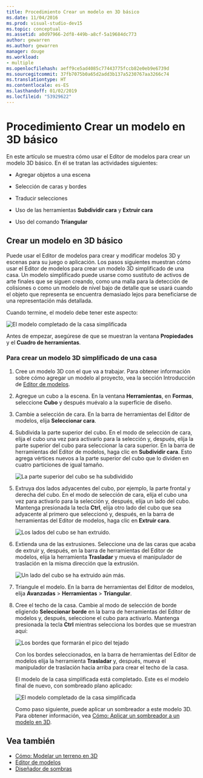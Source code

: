 ```yaml
---
title: Procedimiento Crear un modelo en 3D básico
ms.date: 11/04/2016
ms.prod: visual-studio-dev15
ms.topic: conceptual
ms.assetid: a0d97966-2df8-449b-a8cf-5a19684dc773
author: gewarren
ms.author: gewarren
manager: douge
ms.workload:
- multiple
ms.openlocfilehash: aeff9ce5ad4085c77443775fccb82e0eb9e6739d
ms.sourcegitcommit: 37fb7075b0a65d2add3b137a5230767aa3266c74
ms.translationtype: HT
ms.contentlocale: es-ES
ms.lasthandoff: 01/02/2019
ms.locfileid: "53929622"
---
```

# <a name="how-to-create-a-basic-3d-model"></a>Procedimiento Crear un modelo en 3D básico

En este artículo se muestra cómo usar el Editor de modelos para crear un modelo 3D básico. En él se tratan las actividades siguientes:

-   Agregar objetos a una escena

-   Selección de caras y bordes

-   Traducir selecciones

-   Uso de las herramientas **Subdividir cara** y **Extruir cara**

-   Uso del comando **Triangular**

## <a name="create-a-basic-3d-model"></a>Crear un modelo en 3D básico
 Puede usar el Editor de modelos para crear y modificar modelos 3D y escenas para su juego o aplicación. Los pasos siguientes muestran cómo usar el Editor de modelos para crear un modelo 3D simplificado de una casa. Un modelo simplificado puede usarse como sustituto de activos de arte finales que se siguen creando, como una malla para la detección de colisiones o como un modelo de nivel bajo de detalle que se usará cuando el objeto que representa se encuentra demasiado lejos para beneficiarse de una representación más detallada.

 Cuando termine, el modelo debe tener este aspecto:

 ![El modelo completado de la casa simplificada](../designers/media/gfx_model_demo_house_final.png)

 Antes de empezar, asegúrese de que se muestran la ventana **Propiedades** y el **Cuadro de herramientas**.

### <a name="to-create-a-simplified-3d-model-of-a-house"></a>Para crear un modelo 3D simplificado de una casa

1. Cree un modelo 3D con el que va a trabajar. Para obtener información sobre cómo agregar un modelo al proyecto, vea la sección Introducción de [Editor de modelos](../designers/model-editor.md).

2. Agregue un cubo a la escena. En la ventana **Herramientas**, en **Formas**, seleccione **Cubo** y después muévalo a la superficie de diseño.

3. Cambie a selección de cara. En la barra de herramientas del Editor de modelos, elija **Seleccionar cara**.

4. Subdivida la parte superior del cubo. En el modo de selección de cara, elija el cubo una vez para activarlo para la selección y, después, elija la parte superior del cubo para seleccionar la cara superior. En la barra de herramientas del Editor de modelos, haga clic en **Subdividir cara**. Esto agrega vértices nuevos a la parte superior del cubo que lo dividen en cuatro particiones de igual tamaño.

    ![La parte superior del cubo se ha subdividido](../designers/media/gfx_model_demo_house_subdiv.png)

5. Extruya dos lados adyacentes del cubo, por ejemplo, la parte frontal y derecha del cubo. En el modo de selección de cara, elija el cubo una vez para activarlo para la selección y, después, elija un lado del cubo. Mantenga presionada la tecla **Ctrl**, elija otro lado del cubo que sea adyacente al primero que seleccionó y, después, en la barra de herramientas del Editor de modelos, haga clic en **Extruir cara**.

    ![Los lados del cubo se han extruido.](../designers/media/gfx_model_demo_house_extrude.png)

6. Extienda una de las extrusiones. Seleccione una de las caras que acaba de extruir y, después, en la barra de herramientas del Editor de modelos, elija la herramienta **Trasladar** y mueva el manipulador de traslación en la misma dirección que la extrusión.

    ![Un lado del cubo se ha extruido aún más.](../designers/media/gfx_model_demo_house_extend.png)

7. Triangule el modelo. En la barra de herramientas del Editor de modelos, elija **Avanzadas** > **Herramientas** > **Triangular**.

8. Cree el techo de la casa. Cambie al modo de selección de borde eligiendo **Seleccionar borde** en la barra de herramientas del Editor de modelos y, después, seleccione el cubo para activarlo. Mantenga presionada la tecla **Ctrl** mientras selecciona los bordes que se muestran aquí:

    ![Los bordes que formarán el pico del tejado](../designers/media/gfx_model_demo_house_edges.png)

    Con los bordes seleccionados, en la barra de herramientas del Editor de modelos elija la herramienta **Trasladar** y, después, mueva el manipulador de traslación hacia arriba para crear el techo de la casa.

   El modelo de la casa simplificada está completado. Este es el modelo final de nuevo, con sombreado plano aplicado:

   ![El modelo completado de la casa simplificada](../designers/media/gfx_model_demo_house_final.png)

   Como paso siguiente, puede aplicar un sombreador a este modelo 3D. Para obtener información, vea [Cómo: Aplicar un sombreador a un modelo en 3D](../designers/how-to-apply-a-shader-to-a-3-d-model.md).

## <a name="see-also"></a>Vea también

- [Cómo: Modelar un terreno en 3D](../designers/how-to-model-3-d-terrain.md)
- [Editor de modelos](../designers/model-editor.md)
- [Diseñador de sombras](../designers/shader-designer.md)
